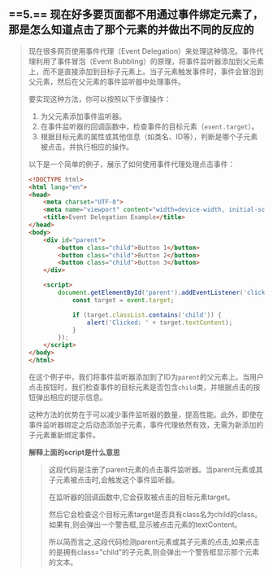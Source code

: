 ## ==5.== 现在好多要页面都不用通过事件绑定元素了，那是怎么知道点击了那个元素的并做出不同的反应的

> 现在很多网页使用事件代理（Event Delegation）来处理这种情况。事件代理利用了事件冒泡（Event Bubbling）的原理，将事件监听器添加到父元素上，而不是直接添加到目标子元素上。当子元素触发事件时，事件会冒泡到父元素，然后在父元素的事件监听器中处理事件。
>
> 要实现这种方法，你可以按照以下步骤操作：
>
> 1. 为父元素添加事件监听器。
> 2. 在事件监听器的回调函数中，检查事件的目标元素（`event.target`）。
> 3. 根据目标元素的属性或其他信息（如类名、ID等），判断是哪个子元素被点击，并执行相应的操作。
>
> 以下是一个简单的例子，展示了如何使用事件代理处理点击事件：
>
> ```html
> <!DOCTYPE html>
> <html lang="en">
> <head>
>     <meta charset="UTF-8">
>     <meta name="viewport" content="width=device-width, initial-scale=1.0">
>     <title>Event Delegation Example</title>
> </head>
> <body>
>     <div id="parent">
>         <button class="child">Button 1</button>
>         <button class="child">Button 2</button>
>         <button class="child">Button 3</button>
>     </div>
>
>     <script>
>         document.getElementById('parent').addEventListener('click', function(event) {
>             const target = event.target;
>
>             if (target.classList.contains('child')) {
>                 alert('Clicked: ' + target.textContent);
>             }
>         });
>     </script>
> </body>
> </html>
> ```
>
> 在这个例子中，我们将事件监听器添加到了ID为`parent`的父元素上。当用户点击按钮时，我们检查事件的目标元素是否包含`child`类，并根据点击的按钮弹出相应的提示信息。
>
> 这种方法的优势在于可以减少事件监听器的数量，提高性能。此外，即使在事件监听器绑定之后动态添加子元素，事件代理依然有效，无需为新添加的子元素重新绑定事件。
>
> **解释上面的script是什么意思**
>
> >这段代码是注册了parent元素的点击事件监听器。当parent元素或其子元素被点击时,会触发这个事件监听器。
> >
> >在监听器的回调函数中,它会获取被点击的目标元素target。
> >
> >然后它会检查这个目标元素target是否具有class名为child的class。如果有,则会弹出一个警告框,显示被点击元素的textContent。
> >
> >所以简而言之,这段代码检测parent元素或其子元素的点击,如果点击的是拥有class="child"的子元素,则会弹出一个警告框显示那个元素的文本。
